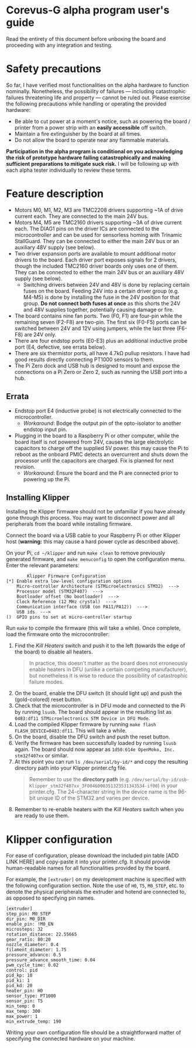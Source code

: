 # Corevus-G alpha program user's guide
Read the entirety of this document before unboxing the board and proceeding with any integration and testing.

# Safety precautions
So far, I have verified most functionalities on the alpha hardware to function nominally. Nonetheless, the possibility of failures — including catastrophic failures threatening life and property — cannot be ruled out. Please exercise the following precautions while handling or operating the provided hardware:
* Be able to cut power at a moment's notice, such as powering the board / printer from a power strip with an **easily accessible** off switch.
* Maintain a fire extinguisher by the board at all times.
* Do not allow the board to operate near any flammable materials.

**Participation in the alpha program is conditional on you acknowledging the risk of prototype hardware failing catastrophically and making sufficient preparations to mitigate suck risk.** I will be following up with each alpha tester individually to review these terms.

# Feature description

- Motors M0, M1, M2, M3 are TMC2208 drivers supporting ~1A of drive current each. They are connected to the main 24V bus.
- Motors M4, M5 are TMC2160 drivers supporting ~3A of drive current each. The DIAG1 pins on the driver ICs are connected to the microcontroller and can be used for sensorless homing with Trinamic StallGuard. They can be connected to either the main 24V bus or an auxiliary 48V supply (see below).
- Two driver expansion ports are available to mount additional motor drivers to the board. Each driver port exposes signals for 2 drivers, though the included TMC2160 driver boards only uses one of them. They can be connected to either the main 24V bus or an auxiliary 48V supply (see below).
    - Switching drivers between 24V and 48V is done by replacing certain fuses on the board. Feeding 24V into a certain driver group (e.g. M4-M5) is done by installing the fuse in the 24V position for that group. **Do not connect both fuses at once** as this shorts the 24V and 48V supplies together, potentially causing damage or fire.
- The board contains nine fan ports. Two (F0, F1) are four-pin while the remaining seven (F2-F8) are two-pin. The first six (F0-F5) ports can be switched between 24V and 12V using jumpers, while the last three (F6-F8) are 24V only.
- There are four endstop ports (E0-E3) plus an additional inductive probe port (E4, defective, see errata below).
- There are six thermistor ports, all have 4.7kΩ pullup resistors. I have had good results directly connecting PT1000 sensors to them.
- The Pi Zero dock and USB hub is designed to mount and expose the connections on a Pi Zero or Zero 2, such as running the USB port into a hub. 

## Errata
- Endstop port E4 (inductive probe) is not electrically connected to the microcontroller.
    - _Workaround_: Bodge the output pin of the opto-isolator to another endstop input pin.
- Plugging in the board to a Raspberry Pi or other computer, while the board itself is not powered from 24V, causes the large electrolytic capacitors to charge off the supplied 5V power. this may cause the Pi to reboot as the onboard PMIC detects an overcurrent and shuts down the processor until the capacitors are charged. Fix is planned for next revision.
    - _Workaround_: Ensure the board and the Pi are connected prior to powering up the Pi.  
## Installing Klipper

Installing the Klipper firmware should not be unfamiliar if you have already gone through this process. You may want to disconnect power and all peripherals from the board while installing firmware.

Connect the board via a USB cable to your Raspberry Pi or other Klipper host (**warning:** this may cause a hard power cycle as described above).

On your Pi, `cd ~/klipper` and run `make clean` to remove previously generated firmware, and `make menuconfig` to open the configuration menu. Enter the relevant parameters:
```
        Klipper Firmware Configuration
[*] Enable extra low-level configuration options
    Micro-controller Architecture (STMicroelectronics STM32)  --->
    Processor model (STM32F407)  --->
    Bootloader offset (No bootloader)  --->
    Clock Reference (12 MHz crystal)  --->
    Communication interface (USB (on PA11/PA12))  --->
    USB ids  --->
()  GPIO pins to set at micro-controller startup
```
Run `make` to compile the firmware (this will take a while). Once complete, load the firmware onto the microcontroller:
1. Find the _Kill Heaters_ switch and push it to the left (towards the edge of the board) to disable all heaters. 
    >In practice, this doesn't matter as the board does not erroneously enable heaters in DFU (unlike a certain competing manufacturer), but nonetheless it is wise to reduce the possibility of catastrophic failure modes.
2. On the board, enable the DFU switch (it should light up) and push the (gold-colored) reset button.
3. Check that the microcontroller is in DFU mode and connected to the Pi by running `lsusb`. The board should appear in the resulting list as `0483:df11 STMicroelectronics STM Device in DFU Mode`.
4. Load the compiled Klipper firmware by running `make flash FLASH_DEVICE=0483:df11`. This will take a while.
5. On the board, disable the DFU switch and push the reset button.
6. Verify the firmware has been successfully loaded by running `lsusb` again. The board should now appear as `1d50:614e OpenMoko, Inc. stm32f407xx` or similar.
7. At this point you can run `ls /dev/serial/by-id/*` and copy the resulting directory path into your Klipper printer.cfg file.
    > Remember to use the **directory path** (e.g. `/dev/serial/by-id/usb-Klipper_stm32f407xx_3F0046000351323531343534-if00`) in your printer.cfg. The 24-character string in the device name is the 96-bit unique ID of the STM32 and varies per device.
8. Remember to re-enable heaters with the _Kill Heaters_ switch when you are ready to use them.

# Klipper configuration
For ease of configuration, please download the included pin table [ADD LINK HERE] and copy-paste it into your printer.cfg. It should provide human-readable names for all functionalities provided by the board.

For example, the `[extruder]` on my development machine is specified with the following configuration section. Note the use of `H0`, `T5`, `M0_STEP`, etc. to denote the physical peripherals the extruder and hotend are connected to, as opposed to specifying pin names. 
```
[extruder]
step_pin: M0_STEP
dir_pin: M0_DIR
enable_pin: !M0_EN
microsteps: 32
rotation_distance: 22.55665 
gear_ratio: 80:20
nozzle_diameter: 0.4
filament_diameter: 1.75
pressure_advance: 0.5
pressure_advance_smooth_time: 0.04
pwm_cycle_time: 0.02
control: pid
pid_kp: 10
pid_ki: 1
pid_kd: 20
heater_pin: H0
sensor_type: PT1000
sensor_pin: T5
min_temp: 0
max_temp: 300
max_power: 1
min_extrude_temp: 190
```
Writing your own configuration file should be a straightforward matter of specifying the connected hardware on your machine.
